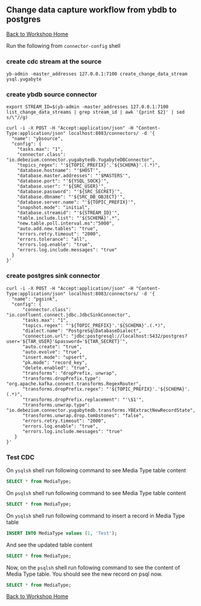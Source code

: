 ## Change data capture workflow from ybdb to postgres

[Back to Workshop Home](../../README.md)

Run the following from `connector-config` shell

### create cdc stream at the source

```
yb-admin -master_addresses 127.0.0.1:7100 create_change_data_stream ysql.yugabyte
```

### create ybdb source connector

```
export STREAM_ID=$(yb-admin -master_addresses 127.0.0.1:7100 list_change_data_streams | grep stream_id | awk '{print $2}' | sed s/\"//g)

curl -i -X POST -H "Accept:application/json" -H "Content-Type:application/json" localhost:8083/connectors/ -d '{
  "name": "ybsource",
  "config": {
    "tasks.max": "1",
    "connector.class": "io.debezium.connector.yugabytedb.YugabyteDBConnector",
    "topics_regex": "'${TOPIC_PREFIX}'.'${SCHEMA}'.(.*)",
    "database.hostname": "'$HOST'",
    "database.master.addresses": "'$MASTERS'",
    "database.port": "'${YSQL_SOCK}'",
    "database.user": "'${SRC_USER}'",
    "database.password": "'${SRC_SECRET}'",
    "database.dbname": "'${SRC_DB_OBJECT}'",
    "database.server.name": "'${TOPIC_PREFIX}'",
    "snapshot.mode": "initial",
    "database.streamid": "'${STREAM_ID}'",
    "table.include.list": "'${SCHEMA}'.*",
    "new.table.poll.interval.ms":"5000",
    "auto.add.new.tables": "true",
    "errors.retry.timeout": "2000",
    "errors.tolerance": "all",
    "errors.log.enable": "true",
    "errors.log.include.messages": "true"
  }
}'
```

### create postgres sink connector
```
curl -i -X POST -H "Accept:application/json" -H "Content-Type:application/json" localhost:8083/connectors/ -d '{
  "name": "pgsink",
  "config": {
      "connector.class": "io.confluent.connect.jdbc.JdbcSinkConnector",
      "tasks.max": "1",
      "topics.regex": "'${TOPIC_PREFIX}'.'${SCHEMA}'.(.*)",
      "dialect.name": "PostgreSqlDatabaseDialect",
      "connection.url": "jdbc:postgresql://localhost:5432/postgres?user='${TAR_USER}'&password='${TAR_SECRET}'",
      "auto.create": "true",
      "auto.evolve": "true",
      "insert.mode": "upsert",
      "pk.mode": "record_key",
      "delete.enabled": "true",
      "transforms": "dropPrefix, unwrap",
      "transforms.dropPrefix.type": "org.apache.kafka.connect.transforms.RegexRouter",
      "transforms.dropPrefix.regex": "'${TOPIC_PREFIX}'.'${SCHEMA}'.(.*)",
      "transforms.dropPrefix.replacement": "'\$1'",
      "transforms.unwrap.type": "io.debezium.connector.yugabytedb.transforms.YBExtractNewRecordState",
      "transforms.unwrap.drop.tombstones": "false",
      "errors.retry.timeout": "2000",
      "errors.log.enable": "true",
      "errors.log.include.messages": "true"
   }
}'
```

### Test CDC

On `ysqlsh` shell run following command to see Media Type table content

```sql
SELECT * from MediaType;
```

On `psqlsh` shell run following command to see Media Type table content

```sql
SELECT * from MediaType;
```

On `ysqlsh` shell run following command to insert a record in Media Type table

```sql
INSERT INTO MediaType values (1, 'Test');
```

And see the updated table content

```sql
SELECT * from MediaType;
```

Now, on the `psqlsh` shell run following command to see the content of Media Type table. You should see the new record on psql now.


```sql
SELECT * from MediaType;
```



[Back to Workshop Home](../../README.md)
